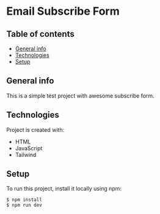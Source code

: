 # Email Subscribe Form

## Table of contents
* [General info](#general-info)
* [Technologies](#technologies)
* [Setup](#setup)

## General info
This is a simple test project with awesome subscribe form.

## Technologies
Project is created with:
* HTML
* JavaScript
* Tailwind

## Setup
To run this project, install it locally using npm:

```
$ npm install
$ npm run dev
```
